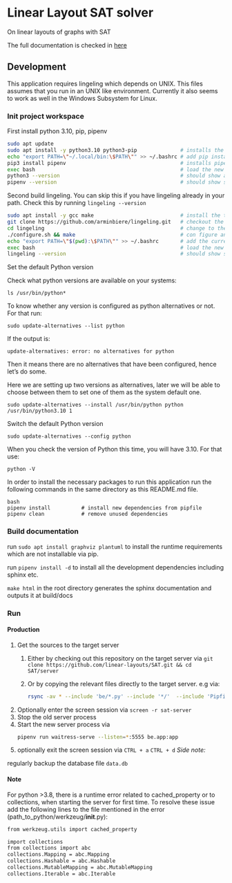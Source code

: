# Linear Layout SAT solver

On linear layouts of graphs with SAT

The full documentation is checked in [here](docs/Researchproject_Mirco_Haug.pdf)

## Development

This application requires lingeling which depends on UNIX. This files assumes that you run in an UNIX like environment. Currently it also seems to work as well in the Windows Subsystem for Linux.

### Init project workspace

First install python 3.10, pip, pipenv

```bash
sudo apt update
sudo apt install -y python3.10 python3-pip              # installs the tools to run the application 
echo "export PATH=\"~/.local/bin:\$PATH\"" >> ~/.bashrc # add pip installed binaries to path
pip3 install pipenv                                     # installs pipenv
exec bash                                               # load the new PATH variable
python3 --version                                       # should show at least python 3.6 or higher
pipenv --version                                        # should show something like pipenv, version 2018.11.26

```

Second build lingeling. You can skip this if you have lingeling already in your path. Check this by running `lingeling --version`
```bash
sudo apt install -y gcc make                            # install the tools to build lingeling
git clone https://github.com/arminbiere/lingeling.git   # checkout the lingeling repo
cd lingeling                                            # change to the checked out repository
./configure.sh && make                                  # con figure and build lingeling
echo "export PATH=\"$(pwd):\$PATH\"" >> ~/.bashrc       # add the current folder to the PATH
exec bash                                               # load the new PATH variable
lingeling --version                                     # should show something like bcj 78ebb8672540bde0a335aea946bbf32515157d5a
```

Set the default Python version

Check what python versions are available on your systems:

```
ls /usr/bin/python*
```

To know whether any version is configured as python alternatives or not. For that run:

```
sudo update-alternatives --list python
```

If the output is:

```
update-alternatives: error: no alternatives for python
```

Then it means there are no alternatives that have been configured, hence let’s do some.

Here we are setting up two versions as alternatives, later we will be able to choose between them to set one of them as the system default one.

```
sudo update-alternatives --install /usr/bin/python python /usr/bin/python3.10 1
```

Switch the default Python version 

```
sudo update-alternatives --config python
```

When you check the version of Python this time, you will have 3.10. For that use:

```
python -V
```

In order to install the necessary packages to run this application run the following commands in the same directory as this README.md file.

```
bash
pipenv install          # install new dependencies from pipfile
pipenv clean            # remove unused dependencies
```

### Build documentation

run `sudo apt install graphviz plantuml` to install the runtime requirements which are not installable via pip.

run `pipenv install -d` to install all the development dependencies including sphinx etc.

`make html` in the root directory generates the sphinx documentation and outputs it at build/docs

### Run

#### Production

1. Get the sources to the target server
    1. Either by checking out this repository on the target server via `git clone https://github.com/linear-layouts/SAT.git && cd SAT/server`
    1. Or by copying the relevant files directly to the target server. e.g via:
    
         ```bash
        rsync -av * --include 'be/*.py' --include '*/'  --include 'Pipfile*' --include '*.md' --include '*.py'  --exclude '*' mirco@sofa.fsi.uni-tuebingen.de:/home/mirco/book-embedding/
        ```
1. Optionally enter the screen session via   `screen -r sat-server`
1. Stop the old server process
1. Start the new server process via
    ```bash
    pipenv run waitress-serve --listen=*:5555 be.app:app
    ```
1. optionally exit the screen session via `CTRL + a` `CTRL + d`
_Side note:_

regularly backup the database file `data.db`

#### Note

For python >3.8, there is a runtime error related to cached_property or to collections, when starting the server for first time. To resolve these issue add the following lines to the file mentioned in the error (path_to_python/werkzeug/__init__.py):

```bash
from werkzeug.utils import cached_property
```


```bash
import collections
from collections import abc
collections.Mapping = abc.Mapping
collections.Hashable = abc.Hashable
collections.MutableMapping = abc.MutableMapping
collections.Iterable = abc.Iterable
```
